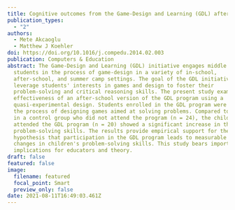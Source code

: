 ```yaml
---
title: Cognitive outcomes from the Game-Design and Learning (GDL) after-school program
publication_types:
  - "2"
authors:
  - Mete Akcaoglu
  - Matthew J Koehler
doi: https://doi.org/10.1016/j.compedu.2014.02.003
publication: Computers & Education
abstract: The Game-Design and Learning (GDL) initiative engages middle school
  students in the process of game-design in a variety of in-school,
  after-school, and summer camp settings. The goal of the GDL initiative is to
  leverage students' interests in games and design to foster their
  problem-solving and critical reasoning skills. The present study examines the
  effectiveness of an after-school version of the GDL program using a
  quasi-experimental design. Students enrolled in the GDL program were guided in
  the process of designing games aimed at solving problems. Compared to students
  in a control group who did not attend the program (n = 24), the children who
  attended the GDL program (n = 20) showed a significant increase in their
  problem-solving skills. The results provide empirical support for the
  hypothesis that participation in the GDL program leads to measurable cognitive
  changes in children's problem-solving skills. This study bears important
  implications for educators and theory.
draft: false
featured: false
image:
  filename: featured
  focal_point: Smart
  preview_only: false
date: 2021-08-11T16:49:03.461Z
---
```


